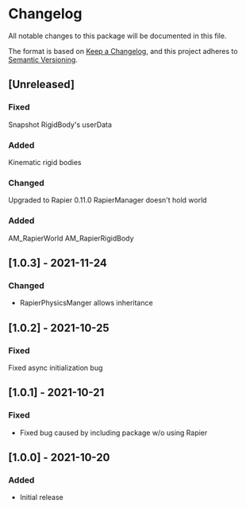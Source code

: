 # Changelog
All notable changes to this package will be documented in this file.

The format is based on [Keep a Changelog](https://keepachangelog.com/en/1.0.0/),
and this project adheres to [Semantic Versioning](https://semver.org/spec/v2.0.0.html).

## [Unreleased]

### Fixed
Snapshot RigidBody's userData

### Added
Kinematic rigid bodies

### Changed
Upgraded to Rapier 0.11.0
RapierManager doesn't hold world

### Added
AM_RapierWorld
AM_RapierRigidBody

## [1.0.3] - 2021-11-24
### Changed
- RapierPhysicsManger allows inheritance

## [1.0.2] - 2021-10-25
### Fixed
Fixed async initialization bug

## [1.0.1] - 2021-10-21
### Fixed
- Fixed bug caused by including package w/o using Rapier

## [1.0.0] - 2021-10-20
### Added
- Initial release




